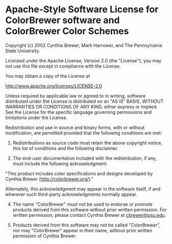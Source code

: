 Apache-Style Software License for ColorBrewer software and ColorBrewer Color Schemes
====================================================================================

Copyright (c) 2002 Cynthia Brewer, Mark Harrower, and The Pennsylvania State
University.

Licensed under the Apache License, Version 2.0 (the "License"); you may not use
this file except in compliance with the License.

You may obtain a copy of the License at

http://www.apache.org/licenses/LICENSE-2.0

Unless required by applicable law or agreed to in writing, software distributed
under the License is distributed on an "AS IS" BASIS, WITHOUT WARRANTIES OR
CONDITIONS OF ANY KIND, either express or implied. See the License for the
specific language governing permissions and limitations under the License.

Redistribution and use in source and binary forms, with or without modification,
are permitted provided that the following conditions are met:

1. Redistributions as source code must retain the above copyright notice, this
list of conditions and the following disclaimer.

2. The end-user documentation included with the redistribution, if any, must
include the following acknowledgment:

"This product includes color specifications and designs developed by Cynthia
Brewer (http://colorbrewer.org/)."

Alternately, this acknowledgment may appear in the software itself, if and
wherever such third-party acknowledgments normally appear.

4. The name "ColorBrewer" must not be used to endorse or promote products
derived from this software without prior written permission. For written
permission, please contact Cynthia Brewer at cbrewer@psu.edu.

5. Products derived from this software may not be called "ColorBrewer", nor may
"ColorBrewer" appear in their name, without prior written permission of Cynthia
Brewer.
